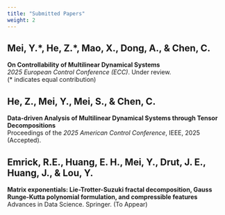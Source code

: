 ```yaml
---
title: "Submitted Papers"
weight: 2
---
```


## Mei, Y.\*, He, Z.\*, Mao, X., Dong, A., & Chen, C. 
**On Controllability of Multilinear Dynamical Systems**  
*2025 European Control Conference (ECC)*. Under review.  
(* indicates equal contribution)

## He, Z., Mei, Y., Mei, S., & Chen, C.  
**Data-driven Analysis of Multilinear Dynamical Systems through Tensor Decompositions**  
Proceedings of the *2025 American Control Conference*, IEEE, 2025 (Accepted).

## Emrick, R.E., Huang, E. H., Mei, Y., Drut, J. E., Huang, J., & Lou, Y.  
**Matrix exponentials: Lie-Trotter-Suzuki fractal decomposition, Gauss Runge-Kutta polynomial formulation, and compressible features**  
Advances in Data Science. Springer. (To Appear)

